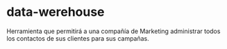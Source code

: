 # data-werehouse
Herramienta que permitirá a una compañía de Marketing administrar todos los contactos de sus clientes para sus campañas.
